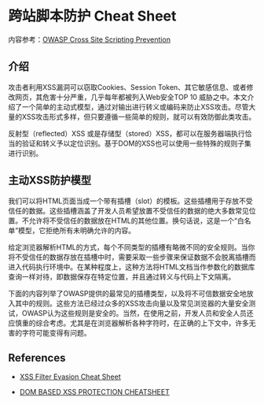 # 跨站脚本防护 Cheat Sheet

内容参考：[OWASP Cross Site Scripting Prevention](nodejs%20security%20checklist.mdhttps://cheatsheetseries.owasp.org/cheatsheets/Cross_Site_Scripting_Prevention_Cheat_Sheet.html)

## 介绍

攻击者利用XSS漏洞可以窃取Cookies、Session Token、其它敏感信息、或者修改网页，其危害十分严重，几乎每年都被列入Web安全TOP 10 威胁之中。本文介绍了一个简单的主动式模型，通过对输出进行转义或编码来防止XSS攻击。尽管大量的XSS攻击形式多样，但只要遵循一些简单的规则，就可以有效防御此类攻击。

反射型（reflected）XSS 或是存储型（stored）XSS，都可以在服务器端执行恰当的验证和转义予以定位识别。基于DOM的XSS也可以使用一些特殊的规则子集进行识别。

## 主动XSS防护模型

我们可以将HTML页面当成一个带有插槽（slot）的模板。这些插槽用于存放不受信任的数据。这些插槽涵盖了开发人员希望放置不受信任的数据的绝大多数常见位置。不允许将不受信任的数据放在HTML的其他位置。换句话说，这是一个“白名单”模型，它拒绝所有未明确允许的内容。

给定浏览器解析HTML的方式，每个不同类型的插槽有略微不同的安全规则。当你将不受信任的数据存放在插槽中时，需要采取一些步骤来保证数据不会脱离插槽而进入代码执行环境中。在某种程度上，这种方法将HTML文档当作参数化的数据库查询一样对待，即数据保存在特定位置，并且通过转义与代码上下文隔离。

下面的内容列举了OWASP提供的最常见的插槽类型，以及将不可信数据安全地放入其中的规则。这些方法已经过众多的XSS攻击向量以及常见浏览器的大量安全测试，OWASP认为这些规则是安全的。当然，在使用之前，开发人员和安全人员还应慎重的综合考虑。尤其是在浏览器解析各种字符时，在正确的上下文中，许多无害的字符可能变得有问题。

###





## References
-  [XSS Filter Evasion Cheat Sheet](https://owasp.org/www-community/xss-filter-evasion-cheatsheet)

- [DOM BASED XSS PROTECTION CHEATSHEET](https://cheatsheetseries.owasp.org/cheatsheets/DOM_based_XSS_Prevention_Cheat_Sheet.html)